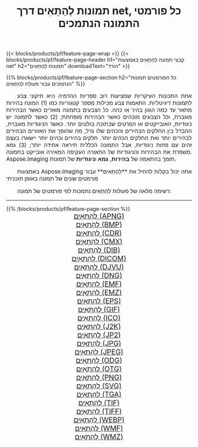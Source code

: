 ﻿---
title: תמונות לְהַתְאִים דרך net, כל פורמטי התמונה הנתמכים 
weight: 3920
url: /he/net/adjust/ 
lang: he
langdirlevel: 2
locales: zh-hans,ja,it,ru,de,es,fr,nl,id,lt,pl,pt,vi,tr,ko,zh-hant,ar,hi,th,sv,cs,uk,he
description: באמצעות Aspose.Imaging תוכל בקלות לְהַתְאִים תמונות באמצעות net
---

{{< blocks/products/pf/feature-page-wrap >}}
{{< blocks/products/pf/feature-page-header h1="קבצי תמונה לְהַתְאִים באמצעות net" h2="תמונות לְהַתְאִים" downloadText="הורד" >}}


{{% blocks/products/pf/feature-page-section  h2="כל הפורמטים  תמונות הנתמכים עבור פעולת לְהַתְאִים" %}}
<p align="justify" style="text-indent:2em;font-size:15px;">
אחת התכונות העיקריות שמציעות רוב ספריות ההדמיה היא תיקוני צבע לתמונות דיגיטליות. התאמות צבע מכילות מספר קטגוריות כמו (1) המונח בהירות מתאר עד כמה הגוון בהיר או כהה. כל הצבעים בתמונה מוארים כאשר הבהירות מוגברת, וכל הצבעים מוכהים כאשר הבהירות מופחתת; (2) כאשר לתמונה יש ניגודיות, האובייקטים או הפרטים שבתוכה בולטים יותר. כאשר הניגודיות מוגברת, ההבדל בין החלקים הבהירים והכהים שלו גדל, מה שהופך את האזורים הבהירים לבהירים יותר ואת החלקים הכהים יותר. חלקים בהירים וכהים יותר יישארו בעצם זהים עם פחות ניגודיות, אבל התמונה הכללית תיראה אחידה יותר; (3) גמא משפרת את הבהירות והניגודיות של התאורה העקיפה המאירה אובייקט בתמונה. Aspose.Imaging תומך בהתאמה של <b>בהירות</b>, <b>גמא</b> ו<b>ניגודיות</b> של תמונות.
</p>
<p align="justify" style="text-indent:2em;font-size:15px;">
באמצעות Aspose.Imaging אתה יכול בקלות להחיל את **לְהַתְאִים** עבור פורמטים שונים של תמונה באופן תוכניתי
</p>
<p align="justify" style="text-indent:2em;font-size:15px;">
רשימה מלאה של פעולות לְהַתְאִים נתמכות לפי פורמטים של תמונה:
</p>
<hr/>
{{% /blocks/products/pf/feature-page-section %}}
<div class="container-fluid productfamilypage bg-gray">
    <div class="convertypes bg-gray agp-content section">
        <div class="container">
		<div class="row other-converters" style="gap: 10px;font-size: 19px;text-align:center;">
		    <div class='col-md-2 other-converter remove-lp remove-rp'><a href="/imaging/he/net/adjust/apng/" style="padding:15px;">לְהַתְאִים (APNG)</a></div><div class='col-md-2 other-converter remove-lp remove-rp'><a href="/imaging/he/net/adjust/bmp/" style="padding:15px;">לְהַתְאִים (BMP)</a></div><div class='col-md-2 other-converter remove-lp remove-rp'><a href="/imaging/he/net/adjust/cdr/" style="padding:15px;">לְהַתְאִים (CDR)</a></div><div class='col-md-2 other-converter remove-lp remove-rp'><a href="/imaging/he/net/adjust/cmx/" style="padding:15px;">לְהַתְאִים (CMX)</a></div><div class='col-md-2 other-converter remove-lp remove-rp'><a href="/imaging/he/net/adjust/dib/" style="padding:15px;">לְהַתְאִים (DIB)</a></div><div class='col-md-2 other-converter remove-lp remove-rp'><a href="/imaging/he/net/adjust/dicom/" style="padding:15px;">לְהַתְאִים (DICOM)</a></div><div class='col-md-2 other-converter remove-lp remove-rp'><a href="/imaging/he/net/adjust/djvu/" style="padding:15px;">לְהַתְאִים (DJVU)</a></div><div class='col-md-2 other-converter remove-lp remove-rp'><a href="/imaging/he/net/adjust/dng/" style="padding:15px;">לְהַתְאִים (DNG)</a></div><div class='col-md-2 other-converter remove-lp remove-rp'><a href="/imaging/he/net/adjust/emf/" style="padding:15px;">לְהַתְאִים (EMF)</a></div><div class='col-md-2 other-converter remove-lp remove-rp'><a href="/imaging/he/net/adjust/emz/" style="padding:15px;">לְהַתְאִים (EMZ)</a></div><div class='col-md-2 other-converter remove-lp remove-rp'><a href="/imaging/he/net/adjust/eps/" style="padding:15px;">לְהַתְאִים (EPS)</a></div><div class='col-md-2 other-converter remove-lp remove-rp'><a href="/imaging/he/net/adjust/gif/" style="padding:15px;">לְהַתְאִים (GIF)</a></div><div class='col-md-2 other-converter remove-lp remove-rp'><a href="/imaging/he/net/adjust/ico/" style="padding:15px;">לְהַתְאִים (ICO)</a></div><div class='col-md-2 other-converter remove-lp remove-rp'><a href="/imaging/he/net/adjust/j2k/" style="padding:15px;">לְהַתְאִים (J2K)</a></div><div class='col-md-2 other-converter remove-lp remove-rp'><a href="/imaging/he/net/adjust/jp2/" style="padding:15px;">לְהַתְאִים (JP2)</a></div><div class='col-md-2 other-converter remove-lp remove-rp'><a href="/imaging/he/net/adjust/jpg/" style="padding:15px;">לְהַתְאִים (JPG)</a></div><div class='col-md-2 other-converter remove-lp remove-rp'><a href="/imaging/he/net/adjust/jpeg/" style="padding:15px;">לְהַתְאִים (JPEG)</a></div><div class='col-md-2 other-converter remove-lp remove-rp'><a href="/imaging/he/net/adjust/odg/" style="padding:15px;">לְהַתְאִים (ODG)</a></div><div class='col-md-2 other-converter remove-lp remove-rp'><a href="/imaging/he/net/adjust/otg/" style="padding:15px;">לְהַתְאִים (OTG)</a></div><div class='col-md-2 other-converter remove-lp remove-rp'><a href="/imaging/he/net/adjust/png/" style="padding:15px;">לְהַתְאִים (PNG)</a></div><div class='col-md-2 other-converter remove-lp remove-rp'><a href="/imaging/he/net/adjust/svg/" style="padding:15px;">לְהַתְאִים (SVG)</a></div><div class='col-md-2 other-converter remove-lp remove-rp'><a href="/imaging/he/net/adjust/tga/" style="padding:15px;">לְהַתְאִים (TGA)</a></div><div class='col-md-2 other-converter remove-lp remove-rp'><a href="/imaging/he/net/adjust/tif/" style="padding:15px;">לְהַתְאִים (TIF)</a></div><div class='col-md-2 other-converter remove-lp remove-rp'><a href="/imaging/he/net/adjust/tiff/" style="padding:15px;">לְהַתְאִים (TIFF)</a></div><div class='col-md-2 other-converter remove-lp remove-rp'><a href="/imaging/he/net/adjust/webp/" style="padding:15px;">לְהַתְאִים (WEBP)</a></div><div class='col-md-2 other-converter remove-lp remove-rp'><a href="/imaging/he/net/adjust/wmf/" style="padding:15px;">לְהַתְאִים (WMF)</a></div><div class='col-md-2 other-converter remove-lp remove-rp'><a href="/imaging/he/net/adjust/wmz/" style="padding:15px;">לְהַתְאִים (WMZ)</a></div>
                </div>
        </div>
    </div>
</div>
<br/>
